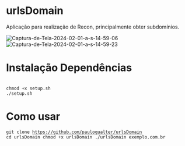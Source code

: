 # urlsDomain
Aplicação para realização de Recon, principalmente obter subdomínios. 

<img src="https://i.ibb.co/sJG8CgT/Captura-de-Tela-2024-02-01-a-s-14-59-06.png" alt="Captura-de-Tela-2024-02-01-a-s-14-59-06" border="0">
<img src="https://i.ibb.co/KwfwtgS/Captura-de-Tela-2024-02-01-a-s-14-59-23.png" alt="Captura-de-Tela-2024-02-01-a-s-14-59-23" border="0">

# Instalação Dependências
<code>
chmod +x setup.sh
./setup.sh
</code>


# Como usar
<code>git clone https://github.com/paulogualter/urlsDomain
cd urlsDomain
chmod +x urlsDomain
./urlsDomain exemplo.com.br</code>

